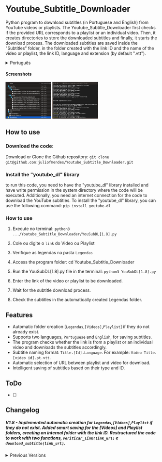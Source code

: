 # Youtube_Subtitle_Downloader

Python program to download subtitles (in Portuguese and English) from YouTube videos or playlists.
The Youtube_Subtitle_Downloader first checks if the provided URL corresponds to a playlist or an individual video. Then, it creates directories to store the downloaded subtitles and finally, it starts the download process. The downloaded subtitles are saved inside the "Subtitles" folder, in the folder created with the link ID and the name of the video or playlist, the link ID, language and extension (by default ".vtt").
  
<details>
<summary>Português</summary>
Programa em python que permite baixar legendas (em português e inglês) de vídeos ou playlists do YouTube.
O Youtube_Subtitle_Downloader primeiro verifica se a URL fornecida corresponde a uma playlist ou a um vídeo individual. Em seguida, ele cria diretórios para armazenar as legendas baixadas e, finalmente, inicia o download das legendas. As legendas baixadas são salvas dentro da pasta "Legendas", na pasta criada com o ID do link e com o nome do vídeo ou da playlist, o ID do link, a lingua e a extensão (por padrão ".vtt").
</details>

#### Screenshots
<img src="https://github.com/juliofmendes/Youtube-Subtitle-Downloader/blob/main/Screenshot_01.png?raw=true" width="30%" height="30%">     <img src="https://github.com/juliofmendes/Youtube-Subtitle-Downloader/blob/main/Screenshot_02.png?raw=true" width="30%" height="30%">




## How to use


### Download the code:
Download or Clone the Github repository:
`git clone git@github.com:juliofmendes/Youtube_Subtitle_Downloader.git`


### Install the "youtube_dl" library
to run this code, you need to have the "youtube_dl" library installed and have write permission in the system directory where the code will be executed. Additionally, you need an internet connection for the code to download the YouTube subtitles. 
To install the "youtube_dl" library, you can use the following command: 
`pip install youtube-dl`


### How to use

1. Execute no terminal: `python3 .../Youtube_Subtitle_Downloader/YouSubDL[1.8].py`
2. Cole ou digite o `link` do Video ou Playlist
3. Verifique as legendas na pasta `Legendas`


1. Access the program folder: cd Youtube_Subtitle_Downloader
2. Run the YouSubDL[1.8].py file in the terminal: `python3 YouSubDL[1.8].py`
3. Enter the link of the video or playlist to be downloaded.
4. Wait for the subtitle download process.
5. Check the subtitles in the automatically created Legendas folder.




## Features

- Automatic folder creation [`Legendas`,`[Videos]`,`Playlist`] if they do not already exist.
- Supports two languages, `Portuguese` and `English`, for saving subtitles.
- The program checks whether the link is from a playlist or an individual video and downloads the subtitles accordingly.
- Subtitle naming format: `Title.[Id].Language`. For example: `Video Title.[video id].pt.vtt`.
- Automatic selection of URL between playlist and video for download.
- Intelligent saving of subtitles based on their type and ID.




## ToDo
* [ ] 




## Changelog

##### V1.8 - Implemented automatic creation for `Legendas`,`[Videos]`,`Playlist` if they do not exist. Added smart saving for the [Videos] and Playlist folders, creating an internal folder with the link ID. Restructured the code to work with two functions, `verificar_link(link_url)` e `download_subtitle(link_url)`.

  <details>
  <summary>Previous Versions</summary>

V1.7 - Implemented automatic selection between the playlist video link and simple videos for download. Subtitles are now saved in the playlist folder.

V1.5 - Structured the function for reading YouTube lists. Changed the SRT extension to `VTT`. Adjustment in the naming of saving `title.[id].ext.vtt`.

V1.3 - Added the function of creating the `Legendas` folder, saving the subtitle inside the folder. Restricted the download of automatically generated subtitles. Added the possibility of the `EN` language in addition to PT-BR. Implemented the subtitle naming format `nome[id].ling.srt`.

V1.0 - Basic and initial. Saves the `PT-BR` subtitle of the video in the file folder.
</details>
